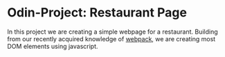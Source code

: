 # Odin-Project: Restaurant Page

In this project we are creating a simple webpage for a restaurant. Building from our recently acquired knowledge of [webpack](https://github.com/webpack/webpack), we are creating most DOM elements using javascript.